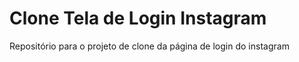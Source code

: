 # Clone Tela de Login Instagram


Repositório para o projeto de clone da página de login do instagram
